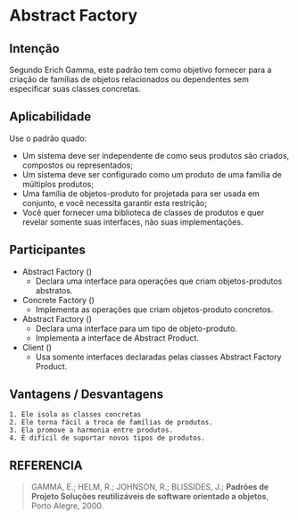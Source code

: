 # Abstract Factory
 
## Intenção
Segundo Erich Gamma, este padrão tem como objetivo fornecer para a criação de famílias de objetos relacionados ou dependentes sem especificar suas classes concretas.

## Aplicabilidade
Use o padrão quado: 

- Um sistema deve ser independente de como seus produtos são criados, compostos ou representados;
- Um sistema deve ser configurado como um produto de uma família de múltiplos produtos;
- Uma família de objetos-produto for projetada para ser usada em conjunto, e você necessita garantir esta restrição;
- Você quer fornecer uma biblioteca de classes de produtos e quer revelar somente suas interfaces, não suas implementações.

## Participantes
- Abstract Factory ()
  - Declara uma interface para operações que criam objetos-produtos abstratos.
- Concrete Factory ()
	- Implementa as operações que criam objetos-produto concretos.
- Abstract Factory ()
	- Declara uma interface para um tipo de objeto-produto.
	- Implementa a interface de Abstract Product.
- Client ()
	- Usa somente interfaces declaradas pelas classes Abstract Factory Product.

## Vantagens / Desvantagens
	1. Ele isola as classes concretas
	2. Ele torna fácil a troca de famílias de produtos.
	3. Ela promove a harmonia entre produtos.
	4. É difícil de suportar novos tipos de produtos.
  
  ## REFERENCIA
  > GAMMA, E.; HELM, R.; JOHNSON, R.; BLISSIDES, J.; **Padrões de Projeto Soluções reutilizáveis de software orientado a objetos**, Porto Alegre, 2000.
